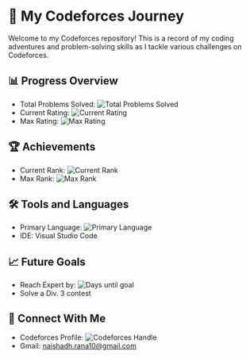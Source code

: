# 🚀 My Codeforces Journey

Welcome to my Codeforces repository! This is a record of my coding adventures and problem-solving skills as I tackle various challenges on Codeforces.

## 📊 Progress Overview

- Total Problems Solved: ![Total Problems Solved](https://img.shields.io/badge/dynamic/json?color=brightgreen&label=Problems%20Solved&query=%24.total_problems&url=https%3A%2F%2Fraw.githubusercontent.com%2FZenith1009%2Fcodeforces%2Fmain%2Fstats.json)
- Current Rating: ![Current Rating](https://img.shields.io/badge/dynamic/json?color=green&label=Current%20Rating&query=%24.current_rating&url=https%3A%2F%2Fraw.githubusercontent.com%2FZenith1009%2Fcodeforces%2Fmain%2Fstats.json)
- Max Rating: ![Max Rating](https://img.shields.io/badge/dynamic/json?color=yellow&label=Max%20Rating&query=%24.max_rating&url=https%3A%2F%2Fraw.githubusercontent.com%2FZenith1009%2Fcodeforces%2Fmain%2Fstats.json)

## 🏆 Achievements

- Current Rank: ![Current Rank](https://img.shields.io/badge/dynamic/json?color=grey&label=Current%20Rank&query=%24.rank&url=https%3A%2F%2Fraw.githubusercontent.com%2FZenith1009%2Fcodeforces%2Fmain%2Fstats.json)
- Max Rank: ![Max Rank](https://img.shields.io/badge/dynamic/json?color=green&label=Max%20Rank&query=%24.max_rank&url=https%3A%2F%2Fraw.githubusercontent.com%2FZenith1009%2Fcodeforces%2Fmain%2Fstats.json)

## 🛠️ Tools and Languages

- Primary Language: ![Primary Language](https://img.shields.io/badge/dynamic/json?color=blue&label=Primary%20Language&query=%24.primary_language&url=https%3A%2F%2Fraw.githubusercontent.com%2FZenith1009%2Fcodeforces%2Fmain%2Fstats.json)
- IDE: Visual Studio Code

## 📈 Future Goals

- Reach Expert by: ![Days until goal](https://img.shields.io/badge/dynamic/json?color=green&label=Days%20until%20goal&query=%24.days_until_goal&url=https%3A%2F%2Fraw.githubusercontent.com%2FZenith1009%2Fcodeforces%2Fmain%2Fstats.json)
- Solve a Div. 3 contest

## 🤝 Connect With Me

- Codeforces Profile: ![Codeforces Handle](https://img.shields.io/badge/dynamic/json?color=blue&label=Codeforces&query=%24.codeforces_handle&url=https%3A%2F%2Fraw.githubusercontent.com%2FZenith1009%2Fcodeforces%2Fmain%2Fstats.json)
- Gmail: naishadh.rana10@gmail.com
